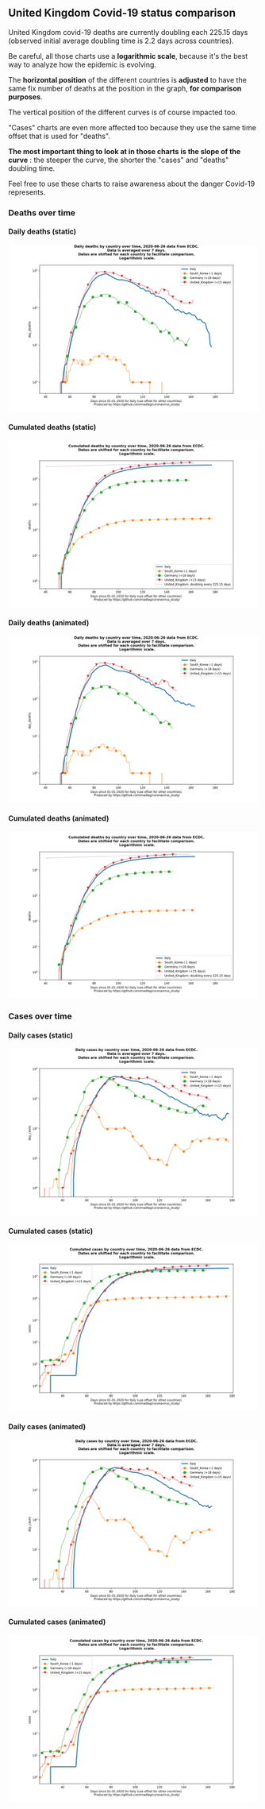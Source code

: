 ## United Kingdom Covid-19 status comparison 

United Kingdom covid-19 deaths are currently doubling each 225.15 days (observed initial average doubling time is 2.2 days across countries).



Be careful, all those charts use a **logarithmic scale**, because it's the best way to analyze how the epidemic is evolving.
 
The **horizontal position** of the different countries is **adjusted** to have the same fix number of deaths at the position in the graph, **for comparison purposes**.

The vertical position of the different curves is of course impacted too.

"Cases" charts are even more affected too because they use the same time offset that is used for "deaths".

**The most important thing to look at in those charts is the slope of the curve** : the steeper the curve, the shorter the "cases" and "deaths" doubling time.

Feel free to use these charts to raise awareness about the danger Covid-19 represents. 


 
### Deaths over time
 
#### Daily deaths (static)
![United Kingdom covid-19 daily deaths static chart](https://raw.githubusercontent.com/madlag/coronavirus_study/master/notebooks/graphs/2020-06-26/countries/United_Kingdom/2020-06-26_United_Kingdom_day_deaths.png "United Kingdom covid-19 day_deaths static chart")   
 
#### Cumulated deaths (static)
![United Kingdom covid-19 cumulated deaths static chart](https://raw.githubusercontent.com/madlag/coronavirus_study/master/notebooks/graphs/2020-06-26/countries/United_Kingdom/2020-06-26_United_Kingdom_deaths.png "United Kingdom covid-19 deaths static chart")   
 
#### Daily deaths (animated)
![United Kingdom covid-19 daily deaths animated chart](https://raw.githubusercontent.com/madlag/coronavirus_study/master/notebooks/graphs/2020-06-26/countries/United_Kingdom/2020-06-26_United_Kingdom_day_deaths.gif "United Kingdom covid-19 day_deaths animated chart")   
 
#### Cumulated deaths (animated)
![United Kingdom covid-19 cumulated deaths animated chart](https://raw.githubusercontent.com/madlag/coronavirus_study/master/notebooks/graphs/2020-06-26/countries/United_Kingdom/2020-06-26_United_Kingdom_deaths.gif "United Kingdom covid-19 deaths animated chart")   

 
### Cases over time
 
#### Daily cases (static)
![United Kingdom covid-19 daily cases static chart](https://raw.githubusercontent.com/madlag/coronavirus_study/master/notebooks/graphs/2020-06-26/countries/United_Kingdom/2020-06-26_United_Kingdom_day_cases.png "United Kingdom covid-19 day_cases static chart")   
 
#### Cumulated cases (static)
![United Kingdom covid-19 cumulated cases static chart](https://raw.githubusercontent.com/madlag/coronavirus_study/master/notebooks/graphs/2020-06-26/countries/United_Kingdom/2020-06-26_United_Kingdom_cases.png "United Kingdom covid-19 cases static chart")   
 
#### Daily cases (animated)
![United Kingdom covid-19 daily cases animated chart](https://raw.githubusercontent.com/madlag/coronavirus_study/master/notebooks/graphs/2020-06-26/countries/United_Kingdom/2020-06-26_United_Kingdom_day_cases.gif "United Kingdom covid-19 day_cases animated chart")   
 
#### Cumulated cases (animated)
![United Kingdom covid-19 cumulated cases animated chart](https://raw.githubusercontent.com/madlag/coronavirus_study/master/notebooks/graphs/2020-06-26/countries/United_Kingdom/2020-06-26_United_Kingdom_cases.gif "United Kingdom covid-19 cases animated chart")   

